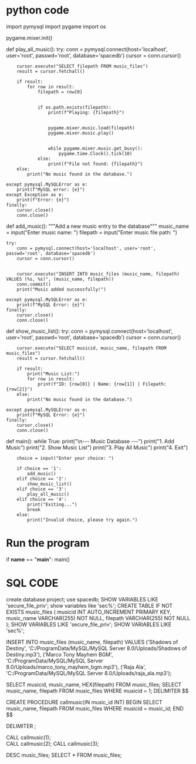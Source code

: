 # python code

import pymysql
import pygame
import os


pygame.mixer.init()


def play_all_music():
    try:
        conn = pymysql.connect(host='localhost', user='root', passwd='root', database='spacedb')
        cursor = conn.cursor()

        cursor.execute("SELECT filepath FROM music_files")
        result = cursor.fetchall()

        if result:
            for row in result:
                filepath = row[0]

        
                if os.path.exists(filepath):
                    print(f"Playing: {filepath}")
                    
                 
                    pygame.mixer.music.load(filepath)
                    pygame.mixer.music.play()

           
                    while pygame.mixer.music.get_busy():
                        pygame.time.Clock().tick(10)
                else:
                    print(f"File not found: {filepath}")
        else:
            print("No music found in the database.")
    
    except pymysql.MySQLError as e:
        print(f"MySQL error: {e}")
    except Exception as e:
        print(f"Error: {e}")
    finally:
        cursor.close()
        conn.close()


def add_music():
    """Add a new music entry to the database"""
    music_name = input("Enter music name: ") 
    filepath = input("Enter music file path: ") 
    
    try:
        conn = pymysql.connect(host='localhost', user='root', passwd='root', database='spacedb')
        cursor = conn.cursor()

  
        cursor.execute("INSERT INTO music_files (music_name, filepath) VALUES (%s, %s)", (music_name, filepath))
        conn.commit()
        print("Music added successfully!")

    except pymysql.MySQLError as e:
        print(f"MySQL Error: {e}")
    finally:
        cursor.close()
        conn.close()


def show_music_list():
    try:
        conn = pymysql.connect(host='localhost', user='root', passwd='root', database='spacedb')
        cursor = conn.cursor()


        cursor.execute("SELECT musicid, music_name, filepath FROM music_files")
        result = cursor.fetchall()

        if result:
            print("Music List:")
            for row in result:
                print(f"ID: {row[0]} | Name: {row[1]} | Filepath: {row[2]}")
        else:
            print("No music found in the database.")

    except pymysql.MySQLError as e:
        print(f"MySQL Error: {e}")
    finally:
        cursor.close()
        conn.close()


def main():
    while True:
        print("\n--- Music Database ---")
        print("1. Add Music")
        print("2. Show Music List")
        print("3. Play All Music")
        print("4. Exit")
        
        choice = input("Enter your choice: ")

        if choice == '1':
            add_music()
        elif choice == '2':
            show_music_list()
        elif choice == '3':
            play_all_music()  
        elif choice == '4':
            print("Exiting...")
            break
        else:
            print("Invalid choice, please try again.")

# Run the program
if __name__ == "__main__":
    main()
# SQL CODE 
create database project;
use spacedb;
SHOW VARIABLES LIKE 'secure_file_priv';
show variables like 'sec%';
CREATE TABLE IF NOT EXISTS music_files (
    musicid INT AUTO_INCREMENT PRIMARY KEY,
    music_name VARCHAR(255) NOT NULL,
    filepath VARCHAR(255) NOT NULL
);
SHOW VARIABLES LIKE 'secure_file_priv';
SHOW VARIABLES LIKE 'sec%';

INSERT INTO music_files (music_name, filepath) 
VALUES 
('Shadows of Destiny', 'C:/ProgramData/MySQL/MySQL Server 8.0/Uploads/Shadows of Destiny.mp3'),
('Marco Tony Mayhem BGM', 'C:/ProgramData/MySQL/MySQL Server 8.0/Uploads/marco_tony_mayhem_bgm.mp3'),
('Raja Ala', 'C:/ProgramData/MySQL/MySQL Server 8.0/Uploads/raja_ala.mp3');

SELECT musicid, music_name, HEX(filepath) FROM music_files;
SELECT music_name, filepath FROM music_files WHERE musicid = 1;
DELIMITER $$

CREATE PROCEDURE callmusic(IN music_id INT)
BEGIN
    SELECT music_name, filepath 
    FROM music_files 
    WHERE musicid = music_id;
END $$

DELIMITER ;

CALL callmusic(1);  
CALL callmusic(2); 
CALL callmusic(3);  


DESC music_files;
SELECT * FROM music_files;



